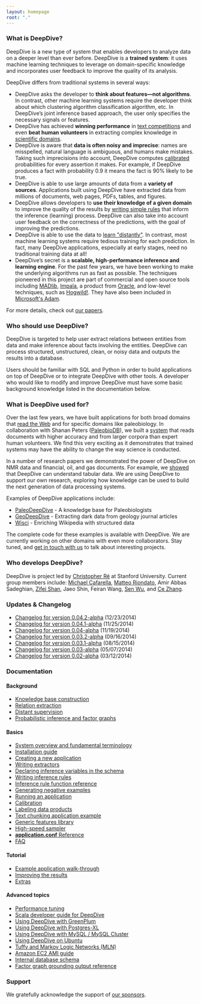 ```yaml
---
layout: homepage
root: "."
---
```


### What is DeepDive?

DeepDive is a new type of system that enables developers to analyze data on a
deeper level than ever before. DeepDive is a **trained system**: it uses machine
learning techniques to leverage on domain-specific knowledge and incorporates
user feedback to improve the quality of its analysis.

DeepDive differs from traditional systems in several ways:

- DeepDive asks the developer to **think about features—not algorithms**.
  In contrast, other machine learning systems require the developer
  think about which clustering algorithm classification algorithm, etc.
  In DeepDive’s joint inference based approach, the user only specifies
  the necessary signals or features.
- DeepDive has achieved **winning performance** in 
  [text competitions](http://i.stanford.edu/hazy/papers/2014kbp-systemdescription.pdf) 
  and even **beat human volunteers** in extracting complex knowledge in 
  [scientific domains](http://www.plosone.org/article/info:doi/10.1371/journal.pone.0113523).
- DeepDive is aware that **data is often noisy and imprecise**: names are
  misspelled, natural language is ambiguous, and humans make mistakes. Taking
  such imprecisions into account, DeepDive computes
  [calibrated](doc/basics/calibration.html) probabilities for every assertion
  it makes. For example, if DeepDive produces a fact with probability 0.9 it
  means the fact is 90% likely to be true. 
- DeepDive is able to use large amounts of data from a **variety of sources**.
  Applications built using DeepDive have extracted data from millions of
  documents, web pages, PDFs, tables, and figures.
- DeepDive allows developers to **use their knowledge of a given domain** to
  improve the quality of the results by [writing simple
  rules](doc/basics/inference_rules.html) that inform the inference (learning) process.
  DeepDive can also take into account user feedback on the correctness of the
  predictions, with the goal of improving the predictions.
- DeepDive is able to use the data to [learn
  "distantly"](doc/general/distant_supervision.html). In contrast, most machine
  learning systems require tedious training for each prediction. In fact,
  many DeepDive applications, especially at early stages, need no traditional
  training data at all!
- DeepDive’s secret is a **scalable, high-performance inference and learning
  engine**. For the past few years, we have been working to make the underlying
  algorithms run as fast as possible. The techniques pioneered in this project
  are part of commercial and open source tools including
  [MADlib](http://madlib.net/),
  [Impala](http://www.cloudera.com/content/cloudera/en/products-and-services/cdh/impala.html),
  a product from
  [Oracle](https://blogs.oracle.com/R/entry/low_rank_matrix_factorization_in),
  and low-level techniques, such as
  [Hogwild!](http://i.stanford.edu/hazy/papers/hogwild-nips.pdf). They
  have also been included in [Microsoft's
  Adam](http://www.wired.com/2014/07/microsoft-adam/).

For more details, check out [our papers](doc/papers.html).

### Who should use DeepDive?

DeepDive is targeted to help user extract relations between entities from data
and make inference about facts involving the entities. DeepDive can process
structured, unstructured, clean, or noisy data and outputs the results into a
database.

Users should be familiar with SQL and Python in order to build applications on
top of DeepDive or to integrate DeepDive with other tools. A developer who
would like to modify and improve DeepDive must have some basic background
knowledge listed in the documentation below. 

### What is DeepDive used for?

Over the last few years, we have built applications for both broad domains that
[read the Web](https://www.youtube.com/watch?v=Q1IpE9_pBu4) and for specific
domains like paleobiology. In collaboration with Shanan Peters
([PaleobioDB](http://paleobiodb.org/)), we built a
[system](https://www.youtube.com/watch?v=Cj2-dQ2nwoY) that reads documents with
higher accuracy and from larger corpora than expert human volunteers. We find
this very exciting as it demonstrates that trained systems may have the ability
to change the way science is conducted. 

In a number of research papers we demonstrated the power of DeepDive on NMR data
and financial, oil, and gas documents. For example, we
[showed](http://cs.stanford.edu/people/chrismre/papers/jointable-acl.pdf) that
DeepDive can understand tabular data. We are using DeepDive to support our own
research, exploring how knowledge can be used to build the next generation of data
processing systems.

Examples of DeepDive applications include:

- [PaleoDeepDive](https://www.youtube.com/watch?v=Cj2-dQ2nwoY) - A knowledge base for Paleobiologists
- [GeoDeepDive](https://www.youtube.com/watch?v=X8uhs28O3eA) - Extracting dark data from geology journal articles
- [Wisci](https://www.youtube.com/watch?v=Q1IpE9_pBu4) - Enriching Wikipedia with structured data

The complete code for these examples is available with DeepDive. We are
currently working on other domains with even more collaborators. Stay tuned, and
[get in touch with us](mailto:contact.hazy@gmail.com) to talk about interesting
projects.

### Who develops DeepDive?

DeepDive is project led by [Christopher
Ré](http://cs.stanford.edu/people/chrismre/) at Stanford University. Current
group members include: [Michael Cafarella](http://web.eecs.umich.edu/~michjc/),
[Matteo Riondato](http://cs.brown.edu/~matteo/), 
Amir Abbas Sadeghian, [Zifei Shan](http://www.zifeishan.org/), 
Jaeo Shin, Feiran Wang, [Sen Wu](http://stanford.edu/~senwu/), and [Ce
Zhang](http://pages.cs.wisc.edu/~czhang/).

### Updates &amp; Changelog 

- [Changelog for version 0.04.2-alpha](doc/changelog/0.04.2-alpha.html) (12/23/2014)
- [Changelog for version 0.04.1-alpha](doc/changelog/0.04.1-alpha.html) (11/25/2014)
- [Changelog for version 0.04-alpha](doc/changelog/0.04-alpha.html) (11/19/2014)
- [Changelog for version 0.03.2-alpha](doc/changelog/0.03.2-alpha.html) (09/16/2014)
- [Changelog for version 0.03.1-alpha](doc/changelog/0.03.1-alpha.html) (08/15/2014)
- [Changelog for version 0.03-alpha](doc/changelog/0.03-alpha.html) (05/07/2014)
- [Changelog for version 0.02-alpha](doc/changelog/0.02-alpha.html) (03/12/2014)

### <a name="documentation" href="#"></a> Documentation

#### Background

- [Knowledge base construction](doc/general/kbc.html)
- [Relation extraction](doc/general/relation_extraction.html)
- [Distant supervision](doc/general/distant_supervision.html)
- [Probabilistic inference and factor graphs](doc/general/inference.html)

#### Basics

- [System overview and fundamental terminology](doc/basics/overview.html)
- [Installation guide](doc/basics/installation.html)
- [Creating a new application](doc/basics/writing.html)
- [Writing extractors](doc/basics/extractors.html)
- [Declaring inference variables in the schema](doc/basics/schema.html)
- [Writing inference rules](doc/basics/inference_rules.html)
- [Inference rule function reference](doc/basics/inference_rule_functions.html)
- [Generating negative examples](doc/basics/generating_negative_examples.html)
- [Running an application](doc/basics/running.html)
- [Calibration](doc/basics/calibration.html)
- [Labeling data products](doc/basics/labeling.html)
- [Text chunking application example](doc/basics/chunking.html)
- [Generic features library](doc/basics/gen_feats.html)
- [High-speed sampler](doc/basics/sampler.html)
- [**application.conf** Reference](doc/basics/configuration.html)
- [FAQ](doc/basics/faq.html)

#### Tutorial

- [Example application walk-through](doc/basics/walkthrough/walkthrough.html)
- [Improving the results](doc/basics/walkthrough/walkthrough-improve.html)
- [Extras](doc/basics/walkthrough/walkthrough-extras.html)

#### Advanced topics

- [Performance tuning](doc/advanced/performance.html)
- [Scala developer guide for DeepDive](doc/advanced/developer.html)
- [Using DeepDive with GreenPlum](doc/advanced/greenplum.html)
- [Using DeepDive with Postgres-XL](doc/advanced/pgxl.html)
- [Using DeepDive with MySQL / MySQL Cluster](doc/advanced/mysql.html)
- [Using DeepDive on Ubuntu](doc/advanced/ubuntu.html)
- [Tuffy and Markov Logic Networks (MLN)](doc/advanced/markov_logic_network.html)
- [Amazon EC2 AMI guide](doc/advanced/ec2.html)
- [Internal database schema](doc/advanced/reserved_tables.html)
- [Factor graph grounding output reference](doc/advanced/factor_graph_schema.html)

### Support

We gratefully acknowledge the support of [our sponsors](doc/support.html).
